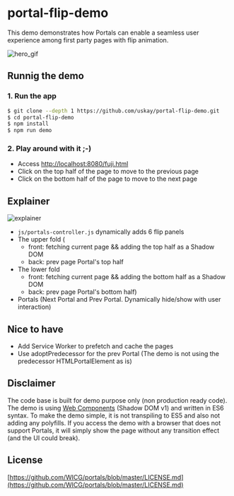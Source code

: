 # portal-flip-demo
This demo demonstrates how Portals can enable a seamless user experience among first party pages with flip animation.

![hero_gif](https://cdn.glitch.com/98449704-33d8-49b2-88f2-aa6d2aeba5d3%2Fflip.gif?1556541399740)

## Runnig the demo
### 1. Run the app
```bash
$ git clone --depth 1 https://github.com/uskay/portal-flip-demo.git
$ cd portal-flip-demo
$ npm install
$ npm run demo
```
### 2. Play around with it ;-)
- Access [http://localhost:8080/fuji.html](http://localhost:8080/fuji.html)
- Click on the top half of the page to move to the previous page
- Click on the bottom half of the page to move to the next page

## Explainer
![explainer](https://cdn.glitch.com/98449704-33d8-49b2-88f2-aa6d2aeba5d3%2Fportal-flip-explainer.png?1556547027538)
- `js/portals-controller.js` dynamically adds 6 flip panels
- The upper fold (
  - front: fetching current page && adding the top half as a Shadow DOM
  - back: prev page Portal's top half
- The lower fold
  - front: fetching current page && adding the bottom half as a Shadow DOM
  - back: prev page Portal's bottom half)
- Portals (Next Portal and Prev Portal. Dynamically hide/show with user interaction)

## Nice to have
- Add Service Worker to prefetch and cache the pages
- Use adoptPredecessor for the prev Portal (The demo is not using the predecessor HTMLPortalElement as is)

## Disclaimer
The code base is built for demo purpose only (non production ready code). The demo is using [Web Components](https://developer.mozilla.org/en-US/docs/Web/Web_Components) (Shadow DOM v1) and written in ES6 syntax. To make the demo simple, it is not transpiling to ES5 and also not adding any polyfills. If you access the demo with a browser that does not support Portals, it will simply show the page without any transition effect (and the UI could break).
<br/>
## License
[https://github.com/WICG/portals/blob/master/LICENSE.md](https://github.com/WICG/portals/blob/master/LICENSE.md)